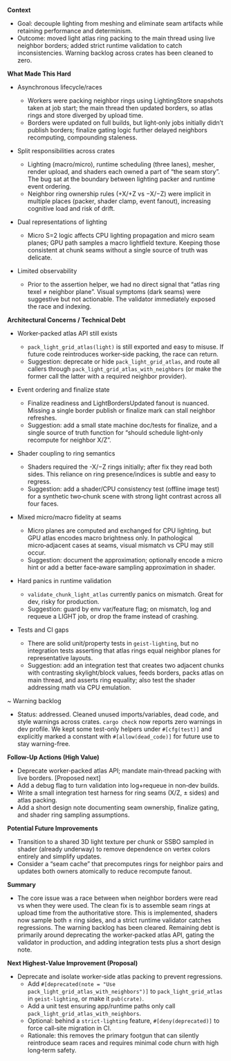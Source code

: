 **Context**
- Goal: decouple lighting from meshing and eliminate seam artifacts while retaining performance and determinism.
- Outcome: moved light atlas ring packing to the main thread using live neighbor borders; added strict runtime validation to catch inconsistencies. Warning backlog across crates has been cleaned to zero.

**What Made This Hard**
- Asynchronous lifecycle/races
  - Workers were packing neighbor rings using LightingStore snapshots taken at job start; the main thread then updated borders, so atlas rings and store diverged by upload time.
  - Borders were updated on full builds, but light‑only jobs initially didn’t publish borders; finalize gating logic further delayed neighbors recomputing, compounding staleness.

- Split responsibilities across crates
  - Lighting (macro/micro), runtime scheduling (three lanes), mesher, render upload, and shaders each owned a part of “the seam story”. The bug sat at the boundary between lighting packer and runtime event ordering.
  - Neighbor ring ownership rules (+X/+Z vs −X/−Z) were implicit in multiple places (packer, shader clamp, event fanout), increasing cognitive load and risk of drift.

- Dual representations of lighting
  - Micro S=2 logic affects CPU lighting propagation and micro seam planes; GPU path samples a macro lightfield texture. Keeping those consistent at chunk seams without a single source of truth was delicate.

- Limited observability
  - Prior to the assertion helper, we had no direct signal that “atlas ring texel ≠ neighbor plane”. Visual symptoms (dark seams) were suggestive but not actionable. The validator immediately exposed the race and indexing.

**Architectural Concerns / Technical Debt**
- Worker‑packed atlas API still exists
  - `pack_light_grid_atlas(light)` is still exported and easy to misuse. If future code reintroduces worker‑side packing, the race can return.
  - Suggestion: deprecate or hide `pack_light_grid_atlas`, and route all callers through `pack_light_grid_atlas_with_neighbors` (or make the former call the latter with a required neighbor provider).

- Event ordering and finalize state
  - Finalize readiness and LightBordersUpdated fanout is nuanced. Missing a single border publish or finalize mark can stall neighbor refreshes.
  - Suggestion: add a small state machine doc/tests for finalize, and a single source of truth function for “should schedule light‑only recompute for neighbor X/Z”.

- Shader coupling to ring semantics
  - Shaders required the -X/−Z rings initially; after fix they read both sides. This reliance on ring presence/indices is subtle and easy to regress.
  - Suggestion: add a shader/CPU consistency test (offline image test) for a synthetic two‑chunk scene with strong light contrast across all four faces.

- Mixed micro/macro fidelity at seams
  - Micro planes are computed and exchanged for CPU lighting, but GPU atlas encodes macro brightness only. In pathological micro‑adjacent cases at seams, visual mismatch vs CPU may still occur.
  - Suggestion: document the approximation; optionally encode a micro hint or add a better face‑aware sampling approximation in shader.

- Hard panics in runtime validation
  - `validate_chunk_light_atlas` currently panics on mismatch. Great for dev, risky for production.
  - Suggestion: guard by env var/feature flag; on mismatch, log and requeue a LIGHT job, or drop the frame instead of crashing.

- Tests and CI gaps
  - There are solid unit/property tests in `geist-lighting`, but no integration tests asserting that atlas rings equal neighbor planes for representative layouts.
  - Suggestion: add an integration test that creates two adjacent chunks with contrasting skylight/block values, feeds borders, packs atlas on main thread, and asserts ring equality; also test the shader addressing math via CPU emulation.

~ Warning backlog
  - Status: addressed. Cleaned unused imports/variables, dead code, and style warnings across crates. `cargo check` now reports zero warnings in dev profile. We kept some test-only helpers under `#[cfg(test)]` and explicitly marked a constant with `#[allow(dead_code)]` for future use to stay warning-free.

**Follow‑Up Actions (High Value)**
- Deprecate worker‑packed atlas API; mandate main‑thread packing with live borders. [Proposed next]
- Add a debug flag to turn validation into log+requeue in non‑dev builds.
- Write a small integration test harness for ring seams (X/Z, ± sides) and atlas packing.
- Add a short design note documenting seam ownership, finalize gating, and shader ring sampling assumptions.

**Potential Future Improvements**
- Transition to a shared 3D light texture per chunk or SSBO sampled in shader (already underway) to remove dependence on vertex colors entirely and simplify updates.
- Consider a “seam cache” that precomputes rings for neighbor pairs and updates both owners atomically to reduce recompute fanout.

**Summary**
- The core issue was a race between when neighbor borders were read vs when they were used. The clean fix is to assemble seam rings at upload time from the authoritative store. This is implemented, shaders now sample both ± ring sides, and a strict runtime validator catches regressions. The warning backlog has been cleared. Remaining debt is primarily around deprecating the worker‑packed atlas API, gating the validator in production, and adding integration tests plus a short design note.

**Next Highest‑Value Improvement (Proposal)**
- Deprecate and isolate worker‑side atlas packing to prevent regressions.
  - Add `#[deprecated(note = "Use pack_light_grid_atlas_with_neighbors")]` to `pack_light_grid_atlas` in `geist-lighting`, or make it `pub(crate)`.
  - Add a unit test ensuring app/runtime paths only call `pack_light_grid_atlas_with_neighbors`.
  - Optional: behind a `strict-lighting` feature, `#[deny(deprecated)]` to force call‑site migration in CI.
  - Rationale: this removes the primary footgun that can silently reintroduce seam races and requires minimal code churn with high long‑term safety.
